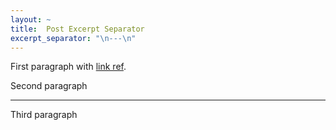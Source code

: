 ```yaml
---
layout: ~
title:  Post Excerpt Separator
excerpt_separator: "\n---\n"
---
```


First paragraph with [link ref][link].

Second paragraph

---

Third paragraph

[link]: http://www.jekyllrb.com/
